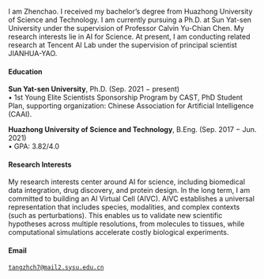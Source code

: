 <!-- [![XX](https://img.shields.io/badge/XX-github-blue?logo=github)](https://github.com/XX) -->

I am Zhenchao. I received my bachelor’s degree from Huazhong University of Science and Technology. I am currently pursuing a Ph.D. at Sun Yat-sen University under the supervision of Professor Calvin Yu-Chian Chen. My research interests lie in AI for Science. At present, I am conducting related research at Tencent AI Lab under the supervision of principal scientist JIANHUA-YAO.

#### Education  
**Sun Yat-sen University**, Ph.D. (Sep. 2021 $-$ present)  
• 1st Young Elite Scientists Sponsorship Program by CAST, PhD Student Plan, supporting organization: Chinese Association for Artificial Intelligence (CAAI).

**Huazhong University of Science and Technology**, B.Eng. (Sep. 2017 $-$ Jun. 2021)  
• GPA: 3.82/4.0 

#### Research Interests  
My research interests center around AI for science, including biomedical data integration, drug discovery, and protein design. In the long term, I am committed to building an AI Virtual Cell (AIVC). AIVC establishes a universal representation that includes species, modalities, and complex contexts (such as perturbations). This enables us to validate new scientific hypotheses across multiple resolutions, from molecules to tissues, while computational simulations accelerate costly biological experiments.

#### Email  
<code>tangzhch7@mail2.sysu.edu.cn</code>  